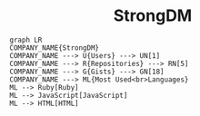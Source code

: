 <h1 align="center">StrongDM</h1>

```mermaid
graph LR
COMPANY_NAME{StrongDM}
COMPANY_NAME ---> U{Users} ---> UN[1]
COMPANY_NAME ---> R{Repositories} ---> RN[5]
COMPANY_NAME ---> G{Gists} ---> GN[18]
COMPANY_NAME ---> ML{Most Used<br>Languages}
ML --> Ruby[Ruby]
ML --> JavaScript[JavaScript]
ML --> HTML[HTML]
```
